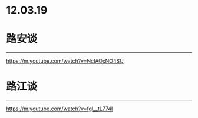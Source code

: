 # 12.03.19
# 路安谈
---
https://m.youtube.com/watch?v=NcIAOxNO4SU
# 路江谈
---
https://m.youtube.com/watch?v=fgl__tL774I
